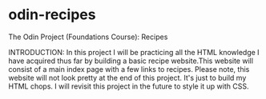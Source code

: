 # odin-recipes
The Odin Project (Foundations Course): Recipes 

INTRODUCTION:
 In this project I will be practicing all the HTML knowledge I have acquired thus far by building a basic recipe website.This website will consist of a main index page with a few links to recipes. Please note, this website will not look pretty at the end of this project. It's just to build my HTML chops. I will revisit this project in the future to style it up with CSS.  
